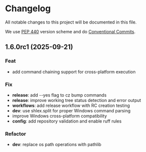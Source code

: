 # Changelog

All notable changes to this project will be documented in this file.

We use [PEP 440](https://peps.python.org/pep-0440/) version scheme and
do [Conventional Commits](https://www.conventionalcommits.org/en/v1.0.0/).

## 1.6.0rc1 (2025-09-21)

### Feat

- add command chaining support for cross-platform execution

### Fix

- **release**: add --yes flag to cz bump commands
- **release**: improve working tree status detection and error output
- **workflows**: add release workflow with RC creation testing
- **dev**: use shlex.split for proper Windows command parsing
- improve Windows cross-platform compatibility
- **config**: add repository validation and enable ruff rules

### Refactor

- **dev**: replace os path operations with pathlib
